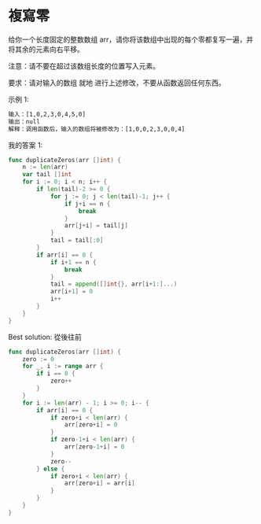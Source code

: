 # 複寫零

给你一个长度固定的整数数组 arr，请你将该数组中出现的每个零都复写一遍，并将其余的元素向右平移。

注意：请不要在超过该数组长度的位置写入元素。

要求：请对输入的数组 就地 进行上述修改，不要从函数返回任何东西。

示例 1:

```txt
输入：[1,0,2,3,0,4,5,0]
输出：null
解释：调用函数后，输入的数组将被修改为：[1,0,0,2,3,0,0,4]
```

我的答案 1:

```go
func duplicateZeros(arr []int) {
	n := len(arr)
	var tail []int
	for i := 0; i < n; i++ {
		if len(tail)-2 >= 0 {
			for j := 0; j < len(tail)-1; j++ {
				if j+i == n {
					break
				}
				arr[j+i] = tail[j]
			}
			tail = tail[:0]
		}
		if arr[i] == 0 {
			if i+1 == n {
				break
			}
			tail = append([]int{}, arr[i+1:]...)
			arr[i+1] = 0
			i++
		}
	}
}
```

Best solution: 從後往前

```Go
func duplicateZeros(arr []int) {
	zero := 0
	for _, i := range arr {
		if i == 0 {
			zero++
		}
	}
	for i := len(arr) - 1; i >= 0; i-- {
		if arr[i] == 0 {
			if zero+i < len(arr) {
				arr[zero+i] = 0
			}
			if zero-1+i < len(arr) {
				arr[zero-1+i] = 0
			}
			zero--
		} else {
			if zero+i < len(arr) {
				arr[zero+i] = arr[i]
			}
		}
	}
}
```
